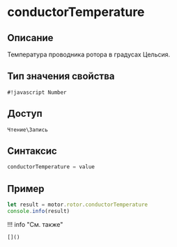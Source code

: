 # conductorTemperature

## Описание
Температура проводника ротора в градусах Цельсия.

## Тип значения свойства
`#!javascript Number`

## Доступ
`Чтение\Запись`

## Синтаксис
```javascript
conductorTemperature = value
```

## Пример
```javascript linenums="1"
let result = motor.rotor.conductorTemperature
console.info(result)
```

!!! info "См. также"

    []()

